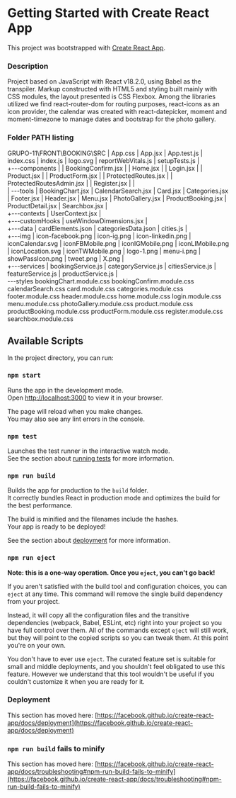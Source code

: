 # Getting Started with Create React App

This project was bootstrapped with [Create React App](https://github.com/facebook/create-react-app).

### Description
Project based on JavaScript with React v18.2.0, using Babel as the transpiler. Markup constructed with HTML5 and styling built mainly with CSS modules, the layout presented is CSS Flexbox.
Among the libraries utilized we find react-router-dom for routing purposes, react-icons as an icon provider, the calendar was created with react-datepicker, moment and moment-timezone to manage dates and bootstrap for the photo gallery.

### Folder PATH listing

GRUPO-11\FRONT\BOOKING\SRC
|   App.css
|   App.jsx
|   App.test.js
|   index.css
|   index.js
|   logo.svg
|   reportWebVitals.js
|   setupTests.js
|   
+---components
|   |   BookingConfirm.jsx
|   |   Home.jsx
|   |   Login.jsx
|   |   Product.jsx
|   |   ProductForm.jsx
|   |   ProtectedRoutes.jsx
|   |   ProtectedRoutesAdmin.jsx
|   |   Register.jsx
|   |   
|   \---tools
|           BookingChart.jsx
|           CalendarSearch.jsx
|           Card.jsx
|           Categories.jsx
|           Footer.jsx
|           Header.jsx
|           Menu.jsx
|           PhotoGallery.jsx
|           ProductBooking.jsx
|           ProductDetail.jsx
|           Searchbox.jsx
|           
+---contexts
|       UserContext.jsx
|       
+---customHooks
|       useWindowDimensions.jsx
|       
+---data
|       cardElements.json
|       categoriesData.json
|       cities.js
|       
+---img
|       icon-facebook.png
|       icon-ig.png
|       icon-linkedin.png
|       iconCalendar.svg
|       iconFBMobile.png
|       iconIGMobile.png
|       iconLIMobile.png
|       iconLocation.svg
|       iconTWMobile.png
|       logo-1.png
|       menu-i.png
|       showPassIcon.png
|       tweet.png
|       X.png
|       
+---services
|       bookingService.js
|       categoryService.js
|       citiesService.js
|       featureService.js
|       productService.js
|       
\---styles
        bookingChart.module.css
        bookingConfirm.module.css
        calendarSearch.css
        card.module.css
        categories.module.css
        footer.module.css
        header.module.css
        home.module.css
        login.module.css
        menu.module.css
        photoGallery.module.css
        product.module.css
        productBooking.module.css
        productForm.module.css
        register.module.css
        searchbox.module.css

## Available Scripts

In the project directory, you can run:

### `npm start`

Runs the app in the development mode.\
Open [http://localhost:3000](http://localhost:3000) to view it in your browser.

The page will reload when you make changes.\
You may also see any lint errors in the console.

### `npm test`

Launches the test runner in the interactive watch mode.\
See the section about [running tests](https://facebook.github.io/create-react-app/docs/running-tests) for more information.

### `npm run build`

Builds the app for production to the `build` folder.\
It correctly bundles React in production mode and optimizes the build for the best performance.

The build is minified and the filenames include the hashes.\
Your app is ready to be deployed!

See the section about [deployment](https://facebook.github.io/create-react-app/docs/deployment) for more information.

### `npm run eject`

**Note: this is a one-way operation. Once you `eject`, you can't go back!**

If you aren't satisfied with the build tool and configuration choices, you can `eject` at any time. This command will remove the single build dependency from your project.

Instead, it will copy all the configuration files and the transitive dependencies (webpack, Babel, ESLint, etc) right into your project so you have full control over them. All of the commands except `eject` will still work, but they will point to the copied scripts so you can tweak them. At this point you're on your own.

You don't have to ever use `eject`. The curated feature set is suitable for small and middle deployments, and you shouldn't feel obligated to use this feature. However we understand that this tool wouldn't be useful if you couldn't customize it when you are ready for it.

### Deployment

This section has moved here: [https://facebook.github.io/create-react-app/docs/deployment](https://facebook.github.io/create-react-app/docs/deployment)

### `npm run build` fails to minify

This section has moved here: [https://facebook.github.io/create-react-app/docs/troubleshooting#npm-run-build-fails-to-minify](https://facebook.github.io/create-react-app/docs/troubleshooting#npm-run-build-fails-to-minify)
